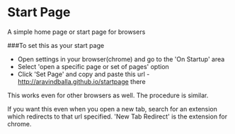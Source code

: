 # Start Page
A simple home page or start page for browsers

###To set this as your start page
- Open settings in your browser(chrome) and go to the 'On Startup' area
- Select 'open a specific page or set of pages' option
- Click 'Set Page' and copy and paste this url - http://aravindballa.github.io/startpage there

This works even for other browsers as well. The procedure is similar.

If you want this even when you open a new tab, search for an extension which redirects to that url specified.
'New Tab Redirect' is the extension for chrome.
